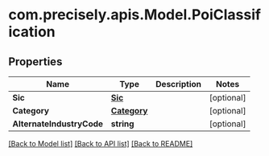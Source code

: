
# com.precisely.apis.Model.PoiClassification

## Properties

Name | Type | Description | Notes
------------ | ------------- | ------------- | -------------
**Sic** | [**Sic**](Sic.md) |  | [optional] 
**Category** | [**Category**](Category.md) |  | [optional] 
**AlternateIndustryCode** | **string** |  | [optional] 

[[Back to Model list]](../README.md#documentation-for-models)
[[Back to API list]](../README.md#documentation-for-api-endpoints)
[[Back to README]](../README.md)

